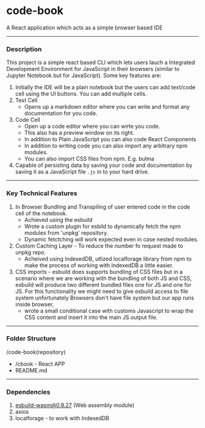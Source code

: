 # code-book
A React application which acts as a simple browser based IDE
<hr>

### Description
This project is a simple react based CLI which lets users lauch a Integrated Development Environment for JavaScript in their browsers (similar to Jupyter Notebook but for JavaScript). Some key features are:<br>

1. Initially the IDE will be a plain notebook but the users can add text/code cell using the UI buttons. You can add multiple cells.
2. Text Cell
    - Opens up a markdown editor where you can write and format any documentation for you code.
3. Code Cell
    - Open up a code editor where you can wirte you code.
    - This also has a preview window on its right.
    - In addition to Plain JavaScript you can also code React Components
    - In addition to writing code you can also import any arbitrary npm modules.
    - You can also import CSS files from npm. E.g. bulma
4. Capable of persisting data by saving your code and documentation by saving it as a JavaScript file `.js` in to your hard drive.
<hr>

### Key Technical Features
1. In Browser Bundling and Transpiling of user entered code in the code cell of the notebook.
    - Achieved using the esbuild
    - Wrote a custom plugin for esbild to dynamically fetch the npm modules from 'unpkg' repository.
    - Dynamic fetctching will work expected even in case nested modules.
2. Custom Caching Layer - To reduce the number fo request made to unpkg repo.
     - Acheived using IndexedDB, utlized localforage library from npm to make the process of working with IndexedDB a little easier.
3. CSS imports - esbuild does supports bundling of CSS files but in a scenario where we are working with the bundling of both JS and CSS, esbuild will produce two different bundled files one for JS and one for JS. For this functionality we might need to give esbuild access to file system unfortunately Browsers don't have file system but our app runs inside browser,
    - wrote a small conditional case with customs Javascript to wrap the CSS content and insert it into the main JS output file.
<hr>

### Folder Structure
/code-book(repository)<br>
 - /cbook - React APP
 - README.md
<hr>

### Dependencies
1. esbuild-wasm@0.8.27 (Web assembly module)
2. axios
3. localforage - to work with IndexedDB

